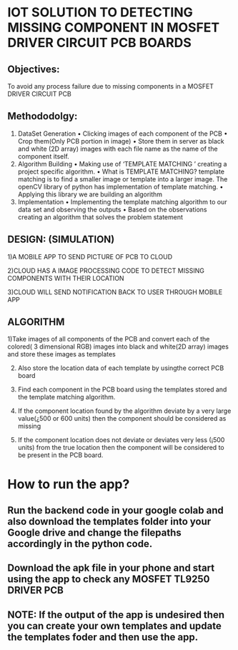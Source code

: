 # IOT SOLUTION TO DETECTING MISSING COMPONENT IN MOSFET DRIVER CIRCUIT PCB BOARDS


## Objectives:
To avoid any process failure due to missing components in a MOSFET DRIVER CIRCUIT PCB


## Methododolgy:

1) DataSet Generation
• Clicking images of each component of the PCB
• Crop them(Only PCB portion in image)
• Store them in server as black and white (2D array)
images with each file name as the name of the
component itself.
2) Algorithm Building
• Making use of ‘TEMPLATE MATCHING ’ creating
a project specific algorithm.
• What is TEMPLATE MATCHING?
template matching is to find a smaller image or
template into a larger image. The openCV library of
python has implementation of template matching.
• Applying this library we are building an algorithm
3) Implementation
• Implementing the template matching algorithm to
our data set and observing the outputs
• Based on the observations creating an algorithm that
solves the problem statement



## DESIGN: (SIMULATION)

1)A MOBILE APP TO SEND PICTURE OF PCB TO CLOUD

2)CLOUD HAS A IMAGE PROCESSING CODE TO DETECT MISSING COMPONENTS WITH THEIR LOCATION 

3)CLOUD WILL SEND NOTIFICATION BACK TO USER THROUGH MOBILE APP 
	



## ALGORITHM
1)Take images of all components of the PCB and convert
each of the colored( 3 dimensional RGB) images into
black and white(2D array) images and store these images
as templates

2) Also store the location data of each template by
usingthe correct PCB board

3) Find each component in the PCB board using the
templates stored and the template matching algorithm.

4) If the component location found by the algorithm
deviate by a very large value(¿500 or 600 units) then
the component should be considered as missing

5) If the component location does not deviate or deviates
very less (¡500 units) from the true location then the
component will be considered to be present in the PCB
board.


# How to run the app?
## Run the backend code in your google colab and also download the templates folder into your Google drive and change the filepaths accordingly in the python code.
## Download the apk file in your phone and start using the app to check any MOSFET TL9250 DRIVER PCB
## NOTE: If the output of the app is undesired then you can create your own templates and update the templates foder and then use the app.



	

